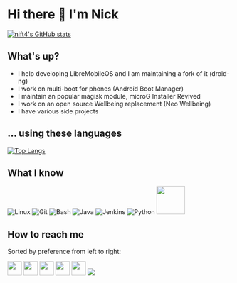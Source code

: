 # Hi there 👋 I'm Nick
[![nift4's GitHub stats](https://github-readme-stats-git-masterrstaa-rickstaa.vercel.app/api?username=nift4&show_icons=true&include_all_commits=true&theme=tokyonight)](https://github.com/nift4)
## What's up?
- I help developing LibreMobileOS and I am maintaining a fork of it (droid-ng)
- I work on multi-boot for phones (Android Boot Manager)
- I maintain an popular magisk module, microG Installer Revived
- I work on an open source Wellbeing replacement (Neo Wellbeing)
- I have various side projects

## ... using these languages
[![Top Langs](https://github-readme-stats-git-masterrstaa-rickstaa.vercel.app/api/top-langs/?username=nift4&layout=compact&langs_count=10&theme=tokyonight)](https://github.com/nift4?tab=repositories)

## What I know
![Linux](https://www.vectorlogo.zone/logos/linux/linux-icon.svg)
![Git](https://www.vectorlogo.zone/logos/git-scm/git-scm-icon.svg)
![Bash](https://www.vectorlogo.zone/logos/gnu_bash/gnu_bash-icon.svg)
![Java](https://www.vectorlogo.zone/logos/java/java-icon.svg)
![Jenkins](https://www.vectorlogo.zone/logos/jenkins/jenkins-icon.svg)
![Python](https://www.vectorlogo.zone/logos/python/python-icon.svg)
<img src="https://upload.wikimedia.org/wikipedia/commons/1/18/C_Programming_Language.svg" width="64">

## How to reach me
Sorted by preference from left to right:

[<img src="https://www.vectorlogo.zone/logos/telegram/telegram-tile.svg" width="32">](https://t.me/nift4)
[<img src="https://upload.wikimedia.org/wikipedia/commons/9/99/Email_%281674%29_-_The_Noun_Project.svg" width="32">](mailto:nift4@protonmail.com)
[<img src="https://www.vectorlogo.zone/logos/reddit/reddit-tile.svg" width="32">](https://reddit.com/user/nift4)
[<img src="https://raw.githubusercontent.com/simple-icons/simple-icons/master/icons/xdadevelopers.svg" width="32">](https://forum.xda-developers.com/m/nift4.9942894/)
[<img src="https://www.vectorlogo.zone/logos/keybase/keybase-tile.svg" width="32">](https://keybase.io/nift4)
![](https://hit.yhype.me/github/profile?user_id=36458596)
